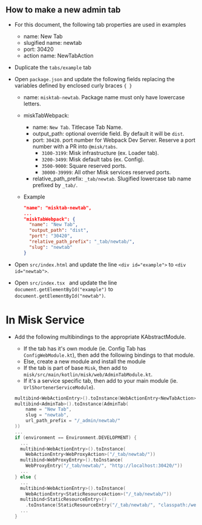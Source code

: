 How to make a new admin tab
---

- For this document, the following tab properties are used in examples
  - name: New Tab
  - slugified name: newtab
  - port: 30420
  - action name: NewTabAction
- Duplicate the `tabs/example` tab
- Open `package.json` and update the following fields replacing the variables defined by enclosed curly braces `{ }`
  - name: `misktab-newtab`. Package name must only have lowercase letters.
  - miskTabWebpack:
    - name: `New Tab`. Titlecase Tab Name.
    - output_path: optional override field. By default it will be `dist`.
    - port: `30420`.  port number for Webpack Dev Server. Reserve a port number with a PR into `@misk/tabs`.
      - `3100-3199`: Misk infrastructure (ex. Loader tab).
      - `3200-3499`: Misk default tabs (ex. Config).
      - `3500-9000`: Square reserved ports.
      - `30000-39999`: All other Misk services reserved ports.
    - relative_path_prefix: `_tab/newtab`. Slugified lowercase tab name prefixed by `_tab/`.
  - Example
  
    ```JSON
    "name": "misktab-newtab",
    ...
    "miskTabWebpack": {
      "name": "New Tab",
      "output_path": "dist",
      "port": "30420",
      "relative_path_prefix": "_tab/newtab/",
      "slug": "newtab"
    }
    ```

- Open `src/index.html` and update the line `<div id="example">` to `<div id="newtab">`.
- Open `src/index.tsx ` and update the line `document.getElementById("example")` to `document.getElementById("newtab")`.

# In Misk Service
- Add the following multibindings to the appropriate KAbstractModule.
  - If the tab has it's own module (ie. Config Tab has `ConfigWebModule.kt`), then add the following bindings to that module.
  - Else, create a new module and install the module
  - If the tab is part of base `Misk`, then add to `misk/src/main/kotlin/misk/web/AdminTabModule.kt`.
  - If it's a service specific tab, then add to your main module (ie. `UrlShortenerServiceModule`).

  ```Kotlin
  multibind<WebActionEntry>().toInstance(WebActionEntry<NewTabAction>())
  multibind<AdminTab>().toInstance(AdminTab(
      name = "New Tab",
      slug = "newtab",
      url_path_prefix = "/_admin/newtab/"
  ))
  ...
  if (environment == Environment.DEVELOPMENT) {
    ...
    multibind<WebActionEntry>().toInstance(
      WebActionEntry<WebProxyAction>("/_tab/newtab/"))
    multibind<WebProxyEntry>().toInstance(
      WebProxyEntry("/_tab/newtab/", "http://localhost:30420/"))
    ...
  } else {
    ...
    multibind<WebActionEntry>().toInstance(
      WebActionEntry<StaticResourceAction>("/_tab/newtab/"))
    multibind<StaticResourceEntry>()
      .toInstance(StaticResourceEntry("/_tab/newtab/", "classpath:/web/_tab/newtab"))
    ...
  }
  ```